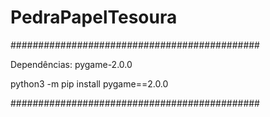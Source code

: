 # PedraPapelTesoura


#############################################

Dependências: pygame-2.0.0 

python3 -m pip install pygame==2.0.0

#############################################
